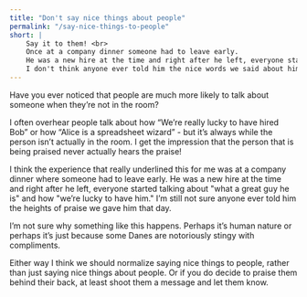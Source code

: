 ```yaml
---
title: "Don't say nice things about people"
permalink: "/say-nice-things-to-people"
short: |
    Say it to them! <br>
    Once at a company dinner someone had to leave early.
    He was a new hire at the time and right after he left, everyone started talking about "what a great guy he is" and how "we’re lucky to have him."
    I don't think anyone ever told him the nice words we said about him that day. But I think someone should have.
---
```

Have you ever noticed that people are much more likely to talk about someone when they’re not in the room?

I often overhear people talk about how “We’re really lucky to have hired Bob” or how “Alice is a spreadsheet wizard” - but it’s always while the person isn’t actually in the room.
I get the impression that the person that is being praised never actually hears the praise!

I think the experience that really underlined this for me was at a company dinner where someone had to leave early.
He was a new hire at the time and right after he left, everyone started talking about "what a great guy he is" and how "we’re lucky to have him."
I’m still not sure anyone ever told him the heights of praise we gave him that day.

I’m not sure why something like this happens. Perhaps it’s human nature or perhaps it’s just because some Danes are notoriously stingy with compliments.

Either way I think we should normalize saying nice things to people, rather than just saying nice things about people. Or if you do decide to praise them behind their back, at least shoot them a message and let them know.

